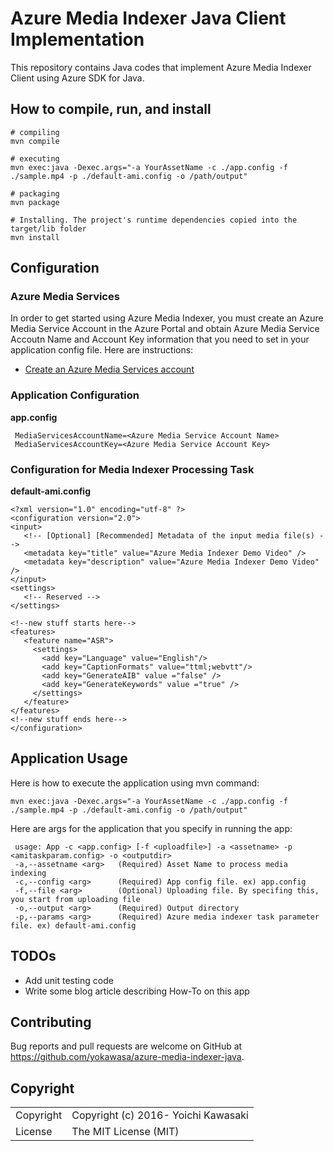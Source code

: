 # Azure Media Indexer Java Client Implementation

This repository contains Java codes that implement Azure Media Indexer Client using Azure SDK for Java.

## How to compile, run, and install

    # compiling
    mvn compile
    
    # executing
    mvn exec:java -Dexec.args="-a YourAssetName -c ./app.config -f ./sample.mp4 -p ./default-ami.config -o /path/output"
    
    # packaging
    mvn package
    
    # Installing. The project's runtime dependencies copied into the target/lib folder
    mvn install

## Configuration

### Azure Media Services

In order to get started using Azure Media Indexer, you must create an Azure Media Service Account in the Azure Portal and obtain Azure Media Service Accoutn Name and Account Key information that you need to set in your application config file. Here are instructions:

 * [Create an Azure Media Services account](https://azure.microsoft.com/en-us/documentation/articles/media-services-create-account/)


### Application Configuration
**app.config**

     MediaServicesAccountName=<Azure Media Service Account Name>
     MediaServicesAccountKey=<Azure Media Service Account Key>

### Configuration for Media Indexer Processing Task
**default-ami.config**

    <?xml version="1.0" encoding="utf-8" ?>
    <configuration version="2.0">
    <input>
       <!-- [Optional] [Recommended] Metadata of the input media file(s) -->
       <metadata key="title" value="Azure Media Indexer Demo Video" />
       <metadata key="description" value="Azure Media Indexer Demo Video" />
    </input>
    <settings>
       <!-- Reserved -->
    </settings>
      
    <!--new stuff starts here-->
    <features>
       <feature name="ASR">
         <settings>
           <add key="Language" value="English"/>
           <add key="CaptionFormats" value="ttml;webvtt"/>
           <add key="GenerateAIB" value ="false" />
           <add key="GenerateKeywords" value ="true" />
         </settings>
       </feature>
    </features>
    <!--new stuff ends here-->
    </configuration>

## Application Usage 
Here is how to execute the application using mvn command:

    mvn exec:java -Dexec.args="-a YourAssetName -c ./app.config -f ./sample.mp4 -p ./default-ami.config -o /path/output"

Here are args for the application that you specify in running the app:

     usage: App -c <app.config> [-f <uploadfile>] -a <assetname> -p <amitaskparam.config> -o <outputdir>
     -a,--assetname <arg>   (Required) Asset Name to process media indexing
     -c,--config <arg>      (Required) App config file. ex) app.config
     -f,--file <arg>        (Optional) Uploading file. By specifing this, you start from uploading file
     -o,--output <arg>      (Required) Output directory
     -p,--params <arg>      (Required) Azure media indexer task parameter file. ex) default-ami.config

## TODOs
 * Add unit testing code
 * Write some blog article describing How-To on this app

## Contributing

Bug reports and pull requests are welcome on GitHub at https://github.com/yokawasa/azure-media-indexer-java.

## Copyright

<table>
  <tr>
    <td>Copyright</td><td>Copyright (c) 2016- Yoichi Kawasaki</td>
  </tr>
  <tr>
    <td>License</td><td>The MIT License (MIT)</td>
  </tr>
</table>



